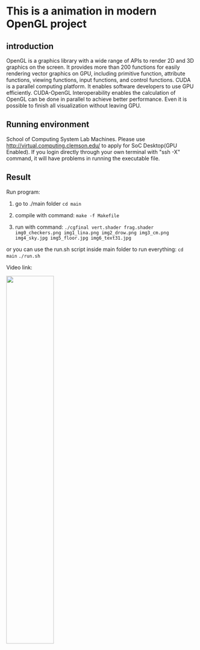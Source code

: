 # This is a animation in modern OpenGL project


## introduction

OpenGL is a graphics library with a wide range of APIs to render 2D and 3D graphics 
on the screen. It provides more than 200 functions for easily rendering vector graphics
on GPU, including primitive function, attribute functions, viewing functions, input 
functions, and control functions. CUDA is a parallel computing platform. It enables 
software developers to use GPU efficiently. CUDA-OpenGL Interoperability enables
the calculation of OpenGL can be done in parallel to achieve better performance. Even 
it is possible to finish all visualization without leaving GPU. 
## Running environment

School of Computing System Lab Machines.
Please use http://virtual.computing.clemson.edu/ to apply for SoC Desktop(GPU Enabled).
If you login directly through your own terminal with "ssh -X" command, it will have problems in running the executable file.

## Result
Run program:
1) go to ./main folder
`cd main`

2) compile with command:
`make -f Makefile`

3) run with command:
`./cgfinal vert.shader frag.shader img0_checkers.png img1_lina.png img2_drow.png img3_cm.png img4_sky.jpg img5_floor.jpg img6_text31.jpg`

or 
you can use the run.sh script inside main folder to run everything:
`cd main`
`./run.sh`


Video link:

[<img src="https://www.youtube.com/watch?v=W_aOmFOVz1w" width="50%">](https://youtu.be/W_aOmFOVz1w)



